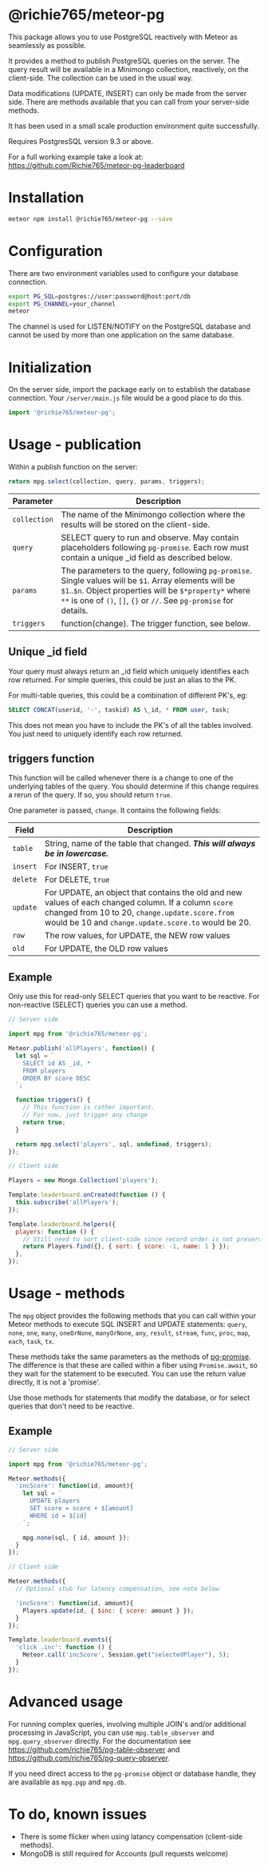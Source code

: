 # @richie765/meteor-pg
This package allows you to use PostgreSQL reactively with Meteor as seamlessly
as possible.

It provides a method to publish PostgreSQL queries on the server. The query
result will be available in a Minimongo collection, reactively, on the client-side.
The collection can be used in the usual way.

Data modifications (UPDATE, INSERT) can only be made from the server side.
There are methods available that you can call from your server-side methods.

It has been used in a small scale production environment quite successfully.

Requires PostgresSQL version 9.3 or above.

For a full working example take a look at: https://github.com/Richie765/meteor-pg-leaderboard

# Installation
```bash
meteor npm install @richie765/meteor-pg --save
```

# Configuration
There are two environment variables used to configure your database connection.

```bash
export PG_SQL=postgres://user:password@host:port/db
export PG_CHANNEL=your_channel
meteor
```

The channel is used for LISTEN/NOTIFY on the PostgreSQL database and cannot
be used by more than one application on the same database.

# Initialization
On the server side, import the package early on to establish the database connection. Your `/server/main.js` file would be a good place to do this.
```javascript
import '@richie765/meteor-pg';
```

# Usage - publication

Within a publish function on the server:
```javascript
return mpg.select(collection, query, params, triggers);
```

Parameter | Description
--------- | -----------
`collection` | The name of the Minimongo collection where the results will be stored on the client-side.
`query` | SELECT query to run and observe. May contain placeholders following `pg-promise`. Each row must contain a unique \_id field as described below.
`params` | The parameters to the query, following `pg-promise`. Single values will be `$1`. Array elements will be `$1`..`$n`. Object properties will be `$*property*` where `**` is one of `()`, `[]`, `{}` or `//`. See `pg-promise` for details.
`triggers` | function(change). The trigger function, see below.


## Unique \_id field

Your query must always return an \_id field which uniquely identifies
each row returned. For simple queries, this could be just an alias to the PK.

For multi-table queries, this could be a combination of different PK's, eg:

```sql
SELECT CONCAT(userid, '-', taskid) AS \_id, * FROM user, task;
```

This does not mean you have to include the PK's of all the tables involved.
You just need to uniquely identify each row returned.


## triggers function

This function will be called whenever there is a change to one of the underlying tables of the query.
You should determine if this change requires a rerun of the query. If so, you should return `true`.

One parameter is passed, `change`. It contains the following fields:

Field | Description
-------------- | -----------
`table` | String, name of the table that changed. ***This will always be in lowercase.***
`insert` | For INSERT, `true`
`delete` | For DELETE, `true`
`update` | For UPDATE, an object that contains the old and new values of each changed column. If a column `score` changed from 10 to 20, `change.update.score.from` would be 10 and `change.update.score.to` would be 20.
`row` | The row values, for UPDATE, the NEW row values
`old` | For UPDATE, the OLD row values

## Example
Only use this for read-only SELECT queries that you want to be reactive. For non-reactive
(SELECT) queries you can use a method.

```javascript
// Server side

import mpg from '@richie765/meteor-pg';

Meteor.publish('allPlayers', function() {
  let sql = `
    SELECT id AS _id, *
    FROM players
    ORDER BY score DESC
  `;

  function triggers() {
    // This function is rather important.
    // For now, just trigger any change
    return true;
  }

  return mpg.select('players', sql, undefined, triggers);
});

// Client side

Players = new Mongo.Collection('players');

Template.leaderboard.onCreated(function () {
  this.subscribe('allPlayers');
});

Template.leaderboard.helpers({
  players: function () {
    // Still need to sort client-side since record order is not preserved
    return Players.find({}, { sort: { score: -1, name: 1 } });
  },
});
```

# Usage - methods

The `mpg` object provides the following methods that you can call within your Meteor methods to execute SQL INSERT and UPDATE statements: `query`, `none`, `one`, `many`, `oneOrNone`, `manyOrNone`, `any`, `result`, `stream`, `func`, `proc`, `map`, `each`, `task`, `tx`.

These methods take the same parameters as the methods of [pg-promise](https://github.com/vitaly-t/pg-promise).
The difference is that these are called within a fiber using `Promise.await`, so they wait for the statement to be executed. You can
use the return value directly, it is not a 'promise'.

Use those methods for statements that modify the database, or for select queries
that don't need to be reactive.

## Example

```javascript
// Server side

import mpg from '@richie765/meteor-pg';

Meteor.methods({
  'incScore': function(id, amount){
    let sql = `
      UPDATE players
      SET score = score + $[amount]
      WHERE id = $[id]
    `;

    mpg.none(sql, { id, amount });
  }
});

// Client side

Meteor.methods({
  // Optional stub for latency compensation, see note below

  'incScore': function(id, amount){
    Players.update(id, { $inc: { score: amount } });    
  }
});

Template.leaderboard.events({
  'click .inc': function () {
    Meteor.call('incScore', Session.get("selectedPlayer"), 5);
  }
});
```

# Advanced usage
For running complex queries, involving multiple JOIN's and/or additional processing in JavaScript,
you can use `mpg.table_observer` and `mpg.query_observer` directly. For the documentation see
https://github.com/richie765/pg-table-observer and https://github.com/richie765/pg-query-observer.

If you need direct access to the `pg-promise` object or database handle, they are available as `mpg.pgp` and `mpg.db`.

# To do, known issues
* There is some flicker when using latancy compensation (client-side methods).
* MongoDB is still required for Accounts (pull requests welcome)
